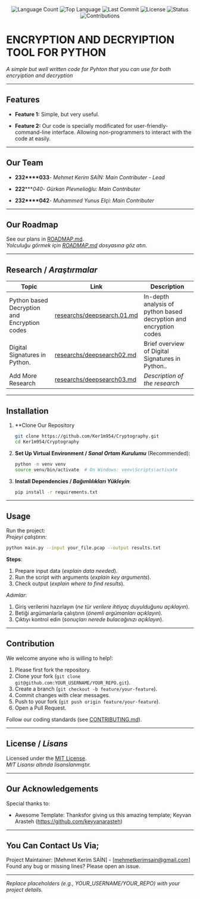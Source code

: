 <div align="center">
  <img src="https://img.shields.io/github/languages/count/Ker1m954/Cryptography-Project?style=flat-square&color=blueviolet" alt="Language Count">
  <img src="https://img.shields.io/github/languages/top/Ker1m954/Cryptography-Project?style=flat-square&color=1e90ff" alt="Top Language">
  <img src="https://img.shields.io/github/last-commit/Ker1m954/Cryptography-Project?style=flat-square&color=ff69b4" alt="Last Commit">
  <img src="https://img.shields.io/github/license/Ker1m954/Cryptography-Project?style=flat-square&color=yellow" alt="License">
  <img src="https://img.shields.io/badge/Status-Active-green?style=flat-square" alt="Status">
  <img src="https://img.shields.io/badge/Contributions-Welcome-brightgreen?style=flat-square" alt="Contributions">
</div>

# ENCRYPTION AND DECRYIPTION TOOL FOR PYTHON

*A simple but well written code for Pyhton that you can use for both encryiption and decryption*

---

## Features

- **Feature 1:** Simple, but very useful.

- **Feature 2:** Our code is specially modificated for user-friendly-command-line interface. Allowing non-programmers to interact with the code at easily.


---

## Our Team

- **232****033**-
  *Mehmet Kerim SAİN: Main Contributer - Lead*
  
- **222******040*-
  *Gürkan Plevnelioğlu: Main Contributer*
  
- **232****042**- 
  *Muhammed Yunus Elçi: Main Contributer*

---

## Our Roadmap

See our plans in [ROADMAP.md](ROADMAP.md).  
*Yolculuğu görmek için [ROADMAP.md](ROADMAP.md) dosyasına göz atın.*

---

## Research / *Araştırmalar*

| Topic      | Link                                    | Description                        |
|-------------------------|-----------------------------------------|------------------------------------------------|
| Python based Decryption and Encryption codes      | [researchs/deepsearch.01.md](researchs/deepsearch.01.md) | In-depth analysis of python based decryption and encryption codes 
| Digital Signatures in Python.  | [researchs/deepsearch02.md](researchs/deepsearch02.md) | Brief overview of Digital Signatures in Python..  |
| Add More Research       | [researchs/deepsearch03.md](researchs/deepsearch03.md)    | *Description of the research*                  |

---

## Installation 

1. **Clone Our Repository  
   ```bash
   git clone https://github.com/Ker1m954/Cryptography.git
   cd Ker1m954/Cryptography
   ```

2. **Set Up Virtual Environment / *Sanal Ortam Kurulumu*** (Recommended):  
   ```bash
   python -m venv venv
   source venv/bin/activate  # On Windows: venv\Scripts\activate
   ```

3. **Install Dependencies / *Bağımlılıkları Yükleyin***:  
   ```bash
   pip install -r requirements.txt
   ```

---

## Usage

Run the project:  
*Projeyi çalıştırın:*

```bash
python main.py --input your_file.pcap --output results.txt
```

**Steps**:  
1. Prepare input data (*explain data needed*).  
2. Run the script with arguments (*explain key arguments*).  
3. Check output (*explain where to find results*).  

*Adımlar*:  
1. Giriş verilerini hazırlayın (*ne tür verilere ihtiyaç duyulduğunu açıklayın*).  
2. Betiği argümanlarla çalıştırın (*önemli argümanları açıklayın*).  
3. Çıktıyı kontrol edin (*sonuçları nerede bulacağınızı açıklayın*).

---

## Contribution

We welcome anyone who is willing to help!:  
1. Please first fork the repository.  
2. Clone your fork (`git clone git@github.com:YOUR_USERNAME/YOUR_REPO.git`).  
3. Create a branch (`git checkout -b feature/your-feature`).  
4. Commit changes with clear messages.  
5. Push to your fork (`git push origin feature/your-feature`).  
6. Open a Pull Request.  

Follow our coding standards (see [CONTRIBUTING.md](CONTRIBUTING.md)).  


---

## License / *Lisans*

Licensed under the [MIT License](LICENSE.md).  
*MIT Lisansı altında lisanslanmıştır.*

---

## Our Acknowledgements

Special thanks to:  
- Awesome Template: Thanksfor giving us this amazing template; Keyvan Arasteh (https://github.com/keyvanarasteh)

---

## You Can Contact Us Via;

Project Maintainer: [Mehmet Kerim SAİN] - [mehmetkerimsain@gmail.com]  
Found any bug or missing lines? Please open an issue.  

---

*Replace placeholders (e.g., YOUR_USERNAME/YOUR_REPO) with your project details.*
